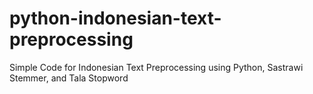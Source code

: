 # python-indonesian-text-preprocessing
Simple Code for Indonesian Text Preprocessing using Python, Sastrawi Stemmer, and Tala Stopword
